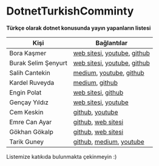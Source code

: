 # DotnetTurkishComminty
**Türkçe olarak dotnet konusunda yayın yapanların listesi**

|Kişi |Bağlantılar |
|--|--|
|Bora Kaşmer | [web sitesi](https://www.borakasmer.com/), [youtube](https://www.youtube.com/@borakasmer), [github](https://github.com/borakasmer) |
|Burak Selim Şenyurt | [web sitesi](https://www.buraksenyurt.com/), [youtube](https://www.youtube.com/@burakselimsenyurt), [github](https://github.com/buraksenyurt) |
|Salih Cantekin | [medium](https://salihcantekin.medium.com/), [youtube](https://www.youtube.com/c/TechBuddyTR), [github](https://github.com/salihcantekin) |
|Kardel Ruveyda | [medium](http://www.medium.com/@ruveydakardelcetin), [github](https://github.com/KardelRuveyda) |
|Engin Polat | [web sitesi](https://enginpolat.com/), [github](https://github.com/polatengin) |
|Gençay Yıldız | [web sitesi](https://www.gencayyildiz.com/blog/), [youtube](https://www.youtube.com/@GencayYildiz) |
|Cem Keskin | [github](https://github.com/cemkeskin12), [youtube](https://www.youtube.com/@cemkeskinn) |
|Emre Can Ayar | [github](https://github.com/emrecanayar), [web sitesi](https://emrecanayar.com/) |
|Gökhan Gökalp | [github](https://github.com/GokGokalp), [web sitesi](http://www.gokhan-gokalp.com/) |
|Tarik Guney | [github](https://github.com/tarikguney), [medium](https://atarikguney.medium.com/), [youtube](https://www.youtube.com/@TarikGuney/) |

Listemize katıkıda bulunmakta çekinmeyin :)
